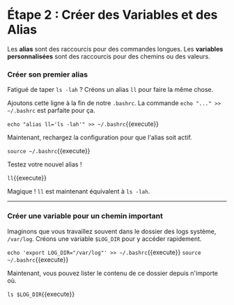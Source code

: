 # Étape 2 : Créer des Variables et des Alias

Les **alias** sont des raccourcis pour des commandes longues. Les **variables personnalisées** sont des raccourcis pour des chemins ou des valeurs.

### Créer son premier alias

Fatigué de taper `ls -lah` ? Créons un alias `ll` pour faire la même chose.

Ajoutons cette ligne à la fin de notre `.bashrc`. La commande `echo "..." >> ~/.bashrc` est parfaite pour ça.

`echo "alias ll='ls -lah'" >> ~/.bashrc`{{execute}}

Maintenant, rechargez la configuration pour que l'alias soit actif.

`source ~/.bashrc`{{execute}}

Testez votre nouvel alias !

`ll`{{execute}}

Magique ! `ll` est maintenant équivalent à `ls -lah`.

---
### Créer une variable pour un chemin important

Imaginons que vous travaillez souvent dans le dossier des logs système, `/var/log`. Créons une variable `$LOG_DIR` pour y accéder rapidement.

`echo 'export LOG_DIR="/var/log"' >> ~/.bashrc`{{execute}}
`source ~/.bashrc`{{execute}}

Maintenant, vous pouvez lister le contenu de ce dossier depuis n'importe où.

`ls $LOG_DIR`{{execute}}